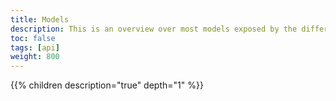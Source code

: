 ```yaml
---
title: Models
description: This is an overview over most models exposed by the different API. It does not explain every single property of all models, but will try to give a solid introduction to the important parts.
toc: false
tags: [api]
weight: 800
---
```



{{% children description="true" depth="1" %}}
